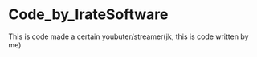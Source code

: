 # Code_by_IrateSoftware
This is code made a certain youbuter/streamer(jk, this is code written by me)
